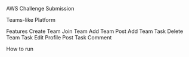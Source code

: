 AWS Challenge Submission

Teams-like Platform

Features
Create Team
Join Team
Add Team Post
Add Team Task
Delete Team Task
Edit Profile
Post Task Comment

How to run
